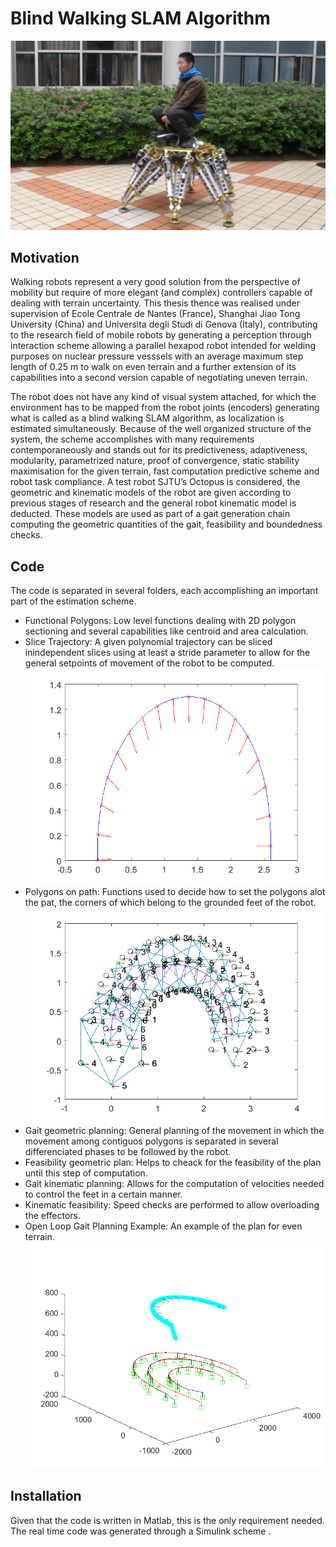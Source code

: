 # Blind Walking SLAM Algorithm

![alt text](octopus.png)

## Motivation 
Walking robots represent a very good solution from the perspective of mobility but require of
more elegant (and complex) controllers capable of dealing with terrain uncertainty. This thesis
thence was realised under supervision of Ecole Centrale de Nantes (France), Shanghai Jiao Tong University (China) and Universita degli Studi di Genova (Italy), contributing to the research field
of mobile robots by generating a perception through interaction scheme allowing a parallel hexapod robot intended for
welding purposes on nuclear pressure vesssels with an average maximum step length of 0.25 m
to walk on even terrain and a further extension of its capabilities into a second version capable
of negotiating uneven terrain.

The robot does not have any kind of visual system attached, for which the environment has to be mapped from the robot joints (encoders) generating what is called as a blind walking SLAM algorithm, as localization is estimated simultaneously. Because of the well organized structure of the system, the scheme accomplishes with many
requirements contemporaneously and stands out for its predictiveness, adaptiveness, modularity,
parametrized nature, proof of convergence, static stability maximisation for the given terrain,
fast computation predictive scheme and robot task compliance. A test robot SJTU’s Octopus
is considered, the geometric and kinematic models of the robot are given according to previous
stages of research and the general robot kinematic model is deducted. These models are used
as part of a gait generation chain computing the geometric quantities of the gait, feasibility and
boundedness checks.

## Code

The code is separated in several folders, each accomplishing an important part of the estimation scheme. 
- Functional Polygons: Low level functions dealing with 2D polygon sectioning and several capabilities like centroid and area calculation.
- Slice Trajectory: A given polynomial trajectory can be sliced inindependent slices using at least a stride parameter to allow for the general setpoints of movement of the robot to be computed.
![alt text](trajectorySliced.png)
- Polygons on path: Functions used to decide how to set the polygons alot the pat, the corners of which belong to the grounded feet of the robot.
![alt text](trajectoryPolygons.png)
- Gait geometric planning: General planning of the movement in which the movement among contiguos polygons is separated in several differenciated phases to be followed by the robot.
- Feasibility geometric plan: Helps to cheack for the feasibility of the plan until this step of computation.
- Gait kinematic planning: Allows for the computation of velocities needed to control the feet in a certain manner.
- Kinematic feasibility: Speed checks are performed to allow overloading the effectors.
- Open Loop Gait Planning Example: An example of the plan for even terrain.
![alt text](kinemPlan.png)

## Installation
Given that the code is written in Matlab, this is the only requirement needed. The real time code was generated through a Simulink scheme .
